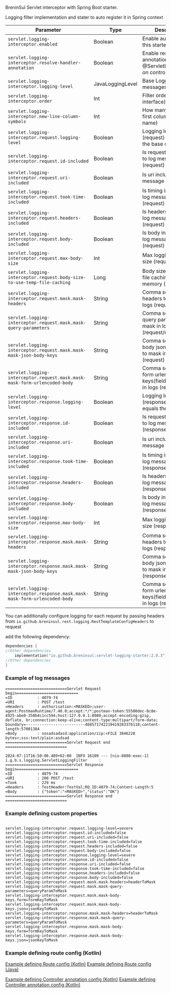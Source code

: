 
BreninSul Servlet interceptor with Spring Boot starter.

Logging filter implementation and stater to auto register it in Spring context




| Parameter                                                                  | Type             | Description                                                             |
|----------------------------------------------------------------------------|------------------|-------------------------------------------------------------------------|
| `servlet.logging-interceptor.enabled`                                      | Boolean          | Enable autoconfig for this starter                                      |
| `servlet.logging-interceptor.resolve-handler-annotation`                   | Boolean          | Enable resolving annotation @ServletLoggingFilter  on controllers       |
| `servlet.logging-interceptor.logging-level`                                | JavaLoggingLevel | Base Logging level of messages                                          |
| `servlet.logging-interceptor.order`                                        | Int              | Filter order (Ordered interface)                                        |
| `servlet.logging-interceptor.new-line-column-symbols`                      | Int              | How many symbols in first column (param name)                           |
| `servlet.logging-interceptor.request.logging-level`                        | Boolean          | Logging level (request) if not equals the base one                      |
| `servlet.logging-interceptor.request.id-included`                          | Boolean          | Is request id included to log message (request)                         |
| `servlet.logging-interceptor.request.uri-included`                         | Boolean          | Is uri included to log message (request)                                |
| `servlet.logging-interceptor.request.took-time-included`                   | Boolean          | Is timing included to log message (request)                             |
| `servlet.logging-interceptor.request.headers-included`                     | Boolean          | Is headers included to log message (request)                            |
| `servlet.logging-interceptor.request.body-included`                        | Boolean          | Is body included to log message (request)                               |
| `servlet.logging-interceptor.request.max-body-size`                        | Int              | Max logging body size   (request)                                       |
| `servlet.logging-interceptor.request.body-size-to-use-temp-file-caching`   | Long             | Body size to use temp file caching instead of memory (request)          |
| `servlet.logging-interceptor.request.mask.mask-headers`                    | String           | Comma separated headers to mask in logs (request)                       |
| `servlet.logging-interceptor.request.mask.mask-query-parameters`           | String           | Comma separated query parameters to mask in logs (request/response)     |
| `servlet.logging-interceptor.request.mask.mask-mask-json-body-keys`        | String           | Comma separated body json keys(fields) to mask in logs (request)        |
| `servlet.logging-interceptor.request.mask.mask-mask-form-urlencoded-body`  | String           | Comma separated form urlencoded keys(fields) to mask in logs (request)  |
| `servlet.logging-interceptor.response.logging-level`                       | Boolean          | Logging level (response) if not equals the base one                     |
| `servlet.logging-interceptor.response.id-included`                         | Boolean          | Is request id included to log message (response)                        |
| `servlet.logging-interceptor.response.uri-included`                        | Boolean          | Is uri included to log message (response)                               |
| `servlet.logging-interceptor.response.took-time-included`                  | Boolean          | Is timing included to log message (response)                            |
| `servlet.logging-interceptor.response.headers-included`                    | Boolean          | Is headers included to log message (response)                           |
| `servlet.logging-interceptor.response.body-included`                       | Boolean          | Is body included to log message (response)                              |
| `servlet.logging-interceptor.response.max-body-size`                       | Int              | Max logging body size   (response)                                      |
| `servlet.logging-interceptor.response.mask.mask-headers`                   | String           | Comma separated headers to mask in logs (response)                      |
| `servlet.logging-interceptor.response.mask.mask-mask-json-body-keys`       | String           | Comma separated body json keys(fields) to mask in logs (response)       |
| `servlet.logging-interceptor.response.mask.mask-mask-form-urlencoded-body` | String           | Comma separated form urlencoded keys(fields) to mask in logs (response) |


You can additionally configure logging for each request by passing headers from `io.github.breninsul.rest.logging.RestTemplateConfigHeaders` to request


add the following dependency:

````kotlin
dependencies {
//Other dependencies
    implementation("io.github.breninsul:servlet-logging-starter:2.0.3")
//Other dependencies
}

````
### Example of log messages

````
===========================Servlet Request begin===========================
=ID           : 4079-74
=URI          : POST /test
=Headers      : authorisation:<MASKED>;user-agent:PostmanRuntime/7.40.0;accept:*/*;postman-token:55500dec-8c8e-4925-abe0-350b4c1cc594;host:127.0.0.1:8080;accept-encoding:gzip, deflate, br;connection:keep-alive;content-type:multipart/form-data; boundary=--------------------------468571742219419283376118;content-length:57001384
=Body         : sosadsadasd:application/zip:<FILE 3846228 bytes>;sss:text/plain:asdsad
===========================Servlet Request end  ===========================

2024-07-11T16:50:06.489+02:00  INFO 16109 --- [nio-8080-exec-1] i.g.b.s.logging.ServletLoggingFilter     : 
===========================Servlet Response begin===========================
=ID           : 4079-74
=URI          : 200 POST /test
=Took         : 229 ms
=Headers      : TestHeader:TestVal;RQ_ID:4079-74;Content-Length:5
=Body         : {"token":"<MASKED>","status":"OK"}
===========================Servlet Response end  ===========================
````

### Example defining custom properties

````properties

servlet.logging-interceptor.request.logging-level=severe
servlet.logging-interceptor.request.id-included=false
servlet.logging-interceptor.request.uri-included=false
servlet.logging-interceptor.request.took-time-included=false
servlet.logging-interceptor.request.headers-included=false
servlet.logging-interceptor.request.body-included=false
servlet.logging-interceptor.response.logging-level=severe
servlet.logging-interceptor.response.id-included=false
servlet.logging-interceptor.response.uri-included=false
servlet.logging-interceptor.response.took-time-included=false
servlet.logging-interceptor.response.headers-included=false
servlet.logging-interceptor.response.body-included=false
servlet.logging-interceptor.request.mask.mask-headers=headerToMask
servlet.logging-interceptor.request.mask.mask-query-parameters=queryParamToMask
servlet.logging-interceptor.request.mask.mask-body-keys.form=formKeyToMask
servlet.logging-interceptor.request.mask.mask-body-keys.json=jsonKeyToMask
servlet.logging-interceptor.response.mask.mask-headers=headerToMask
servlet.logging-interceptor.response.mask.mask-query-parameters=queryParamToMask
servlet.logging-interceptor.response.mask.mask-body-keys.form=formKeyToMask
servlet.logging-interceptor.response.mask.mask-body-keys.json=jsonKeyToMask

````

### Example defining route config (Kotlin)

[Example defining Route config (Kotlin)](src/test/kotlin/io/github/breninsul/servlet/logging2/examples/ExampleKotlinRoutes.kt)
[Example defining Route config (Java)](src/test/kotlin/io/github/breninsul/servlet/logging2/examples/ExampleJavaRoutes.java)

[Example defining Controller annotation config (Kotlin)](src/test/kotlin/io/github/breninsul/servlet/logging2/examples/ExampleKotlinController.kt)
[Example defining Controller annotation config (Kotlin)](src/test/kotlin/io/github/breninsul/servlet/logging2/examples/ExampleJavaController.java)



